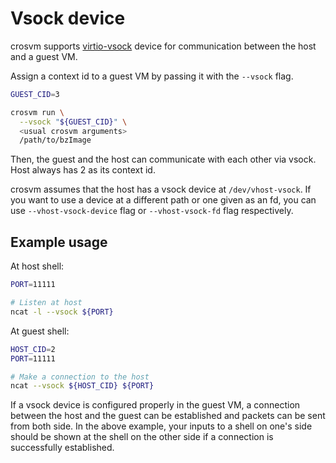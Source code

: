 # Vsock device

crosvm supports [virtio-vsock] device for communication between the host and a guest VM.

Assign a context id to a guest VM by passing it with the `--vsock` flag.

```sh
GUEST_CID=3

crosvm run \
  --vsock "${GUEST_CID}" \
  <usual crosvm arguments>
  /path/to/bzImage
```

Then, the guest and the host can communicate with each other via vsock. Host always has 2 as its
context id.

crosvm assumes that the host has a vsock device at `/dev/vhost-vsock`. If you want to use a device
at a different path or one given as an fd, you can use `--vhost-vsock-device` flag or
`--vhost-vsock-fd` flag respectively.

## Example usage

At host shell:

```sh
PORT=11111

# Listen at host
ncat -l --vsock ${PORT}
```

At guest shell:

```sh
HOST_CID=2
PORT=11111

# Make a connection to the host
ncat --vsock ${HOST_CID} ${PORT}
```

If a vsock device is configured properly in the guest VM, a connection between the host and the
guest can be established and packets can be sent from both side. In the above example, your inputs
to a shell on one's side should be shown at the shell on the other side if a connection is
successfully established.

[virtio-vsock]: https://docs.oasis-open.org/virtio/virtio/v1.1/csprd01/virtio-v1.1-csprd01.html#x1-389001r356

